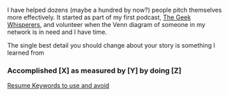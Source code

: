 
I have helped dozens (maybe a hundred by now?) people pitch themselves more effectively. It started as part of my first podcast, [The Geek Whisperers](http://geek-whisperers.com/2016/04/investing-in-career-insurance-vmware-user-group-recap-episode-110/), and volunteer when the Venn diagram of someone in my network is in need and I have time. 


The single best detail you should change about your story is something I learned from 

### Accomplished [X] as measured by [Y] by doing [Z]

[Resume Keywords to use and avoid](http://www.smarttalent.net/2015/01/16/kirkland-resume-keywords/)